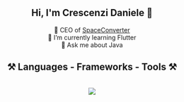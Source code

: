 <h2 align="center">Hi, I'm Crescenzi Daniele 👋</h2>

<p align="center">
  🔭 CEO of <a href="https://www.spaceconverter.it">SpaceConverter</a><br>
  🌱 I’m currently learning Flutter<br>
  💬 Ask me about Java
</p>

<h2 align="center">⚒️ Languages - Frameworks - Tools ⚒️</h2>
<br/>
<div align="center">
    <img src="https://skillicons.dev/icons?i=html,css,python,java,javascript,mysql,kotlin,dart,flutter,cpp,c,flask,gradle,maven,spring" /><br>
</div>
